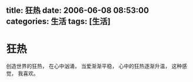 title: 狂热
date: 2006-06-08 08:53:00
categories:  生活
tags: [生活]
---

# 狂热
创造世界的狂热，
在心中汹涌，
当爱渐渐平稳，
心中的狂热逐渐升温，
这种感觉，
我喜欢。 